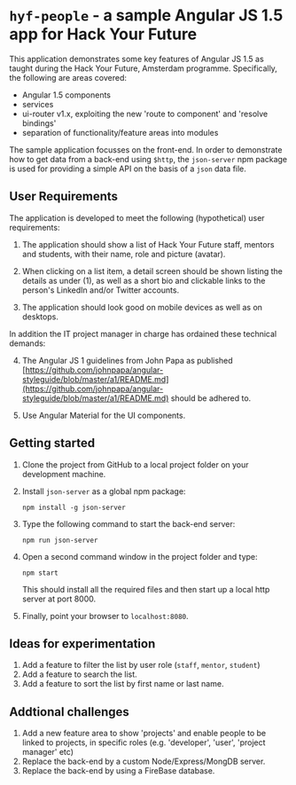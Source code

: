 # `hyf-people` - a sample Angular JS 1.5 app for Hack Your Future

This application demonstrates some key features of Angular JS 1.5 as taught during the Hack Your Future, Amsterdam programme. Specifically, the following are areas covered:

- Angular 1.5 components
- services
- ui-router v1.x, exploiting the new 'route to component' and 'resolve bindings'
- separation of functionality/feature areas into modules

The sample application focusses on the front-end. In order to demonstrate how to get data from a back-end using `$http`, the `json-server` npm package is used for providing a simple API on the basis of a `json` data file.

## User Requirements

The application is developed to meet the following (hypothetical) user requirements:

1. The application should show a list of Hack Your Future staff, mentors and students, with their name, role and picture (avatar).

2. When clicking on a list item, a detail screen should be shown listing the details as under (1), as well as a short bio and clickable links to the person's LinkedIn and/or Twitter accounts.

3. The application should look good on mobile devices as well as on desktops.

In addition the IT project manager in charge has ordained these technical demands:

4. The Angular JS 1 guidelines from John Papa as published [https://github.com/johnpapa/angular-styleguide/blob/master/a1/README.md](https://github.com/johnpapa/angular-styleguide/blob/master/a1/README.md) should be adhered to.

5. Use Angular Material for the UI components.

## Getting started

1. Clone the project from GitHub to a local project folder on your development machine.

2. Install `json-server` as a global npm package:

    `npm install -g json-server`

3. Type the following command to start the back-end server:

    `npm run json-server`

4. Open a second command window in the project folder and type:

   `npm start`

    This should install all the required files and then start up a local http server at port 8000.

5. Finally, point your browser to `localhost:8080`.

## Ideas for experimentation

1. Add a feature to filter the list by user role (`staff`, `mentor`, `student`)
2. Add a feature to search the list.
3. Add a feature to sort the list by first name or last name.

## Addtional challenges
1. Add a new feature area to show 'projects' and enable people to be linked to projects, in specific roles (e.g. 'developer', 'user', 'project manager' etc)
2. Replace the back-end by a custom Node/Express/MongDB server.
3. Replace the back-end by using a FireBase database.
